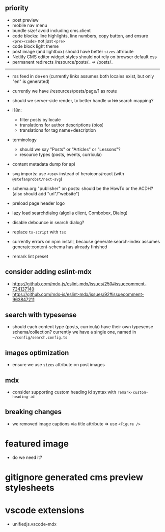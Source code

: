 ## priority

- post preview
- mobile nav menu
- bundle size! avoid including cms.client
- code blocks: line highlights, line numbers, copy button, and ensure `<pre><code>` not just `<pre>`
- code block light theme
- post image (and lightbox) should have better `sizes` attribute
- Netlify CMS editor widget styles should not rely on browser default css
- permanent redirects /resource/posts/_ => /posts/_

---

- rss feed in de+en (currently links assumes both locales exist, but only "en" is generated)

- currently we have /resources/posts/page/1 as route

- should we server-side render, to better handle url<=>search mapping?

- i18n:

  - filter posts by locale
  - translations for author descriptions (bios)
  - translations for tag name+description

- terminology

  - should we say "Posts" or "Articles" or "Lessons"?
  - resource types (posts, events, curricula)

- content metadata dump for api

- svg imports: use `<use>` instead of heroicons/react (with `@stefanprobst/next-svg`)

- schema.org "publisher" on posts: should be the HowTo or the ACDH? (also should add
  "url"/"website")

- preload page header logo

- lazy load searchdialog (algolia client, Combobox, Dialog)

- disable debounce in search dialog?

- replace `ts-script` with `tsx`

- currently errors on npm install, because generate:search-index assumes generate:content-schema has
  already finished

- remark lint preset

## consider adding eslint-mdx

- https://github.com/mdx-js/eslint-mdx/issues/250#issuecomment-734137140
- https://github.com/mdx-js/eslint-mdx/issues/92#issuecomment-963847211

## search with typesense

- should each content type (posts, curricula) have their own typesense schema/collection? currently
  we have a single one, named in `~/config/search.config.ts`

## images optimization

- ensure we use `sizes` attribute on post images

## mdx

- consider supporting custom heading id syntax with `remark-custom-heading-id`

## breaking changes

- we removed image captions via title attribute => use `<Figure />`

# featured image

- do we need it?

# gitignore generated cms preview stylesheets

# vscode extensions

- unifiedjs.vscode-mdx

